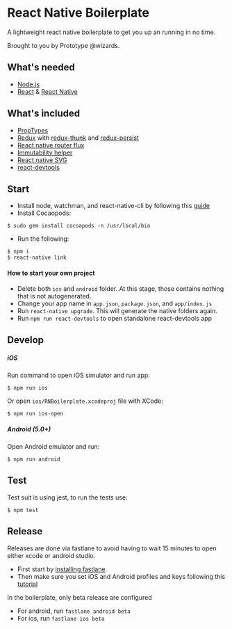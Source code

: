 # React Native Boilerplate

A lightweight react native boilerplate to get you up an running in no time.

Brought to you by Prototype @wizards.

## What's needed

* [Node.js](http://nodejs.org)
* [React](https://github.com/facebook/react) & [React Native](https://github.com/facebook/react-native)

## What's included

* [PropTypes](https://facebook.github.io/react/docs/typechecking-with-proptypes.html)
* [Redux](https://github.com/reactjs/redux) with [redux-thunk](https://github.com/gaearon/redux-thunk) and [redux-persist](https://github.com/rt2zz/redux-persist)
* [React native router flux](https://github.com/aksonov/react-native-router-flux)
* [Immutability helper](https://github.com/kolodny/immutability-helper)
* [React native SVG](https://github.com/react-native-community/react-native-svg)
* [react-devtools](https://github.com/facebook/react-devtools)

## Start

* Install node, watchman, and react-native-cli by following this [guide](https://facebook.github.io/react-native/docs/getting-started.html)
* Install Cocaopods:
```
$ sudo gem install cocoapods -n /usr/local/bin
```
* Run the following:
```
$ npm i
$ react-native link
```

#### How to start your own project

* Delete both `ios` and `android` folder. At this stage, those contains nothing that is not autogenerated.
* Change your app name in `app.json`, `package.json`, and `app/index.js`
* Run `react-native upgrade`. This will generate the native folders again.
* Run `npm run react-devtools` to open standalone react-devtools app

## Develop

##### iOS

Run command to open iOS simulator and run app:

```
$ npm run ios
```

Or open `ios/RNBoilerplate.xcodeproj` file with XCode:

```
$ npm run ios-open
```

##### Android (5.0+)

Open Android emulator and run:

```
$ npm run android
```


## Test
Test suit is using jest, to run the tests use:

```
$ npm test
```


## Release

Releases are done via fastlane to avoid having to wait 15 minutes to open either xcode or android studio.

* First start by [installing fastlane](https://docs.fastlane.tools/getting-started/ios/setup/).
* Then make sure you set iOS and Android profiles and keys following this [tutorial](https://facebook.github.io/react-native/docs/running-on-device.html)

In the boilerplate, only beta release are configured

* For android, run `fastlane android beta`
* For ios, run `fastlane ios beta`
